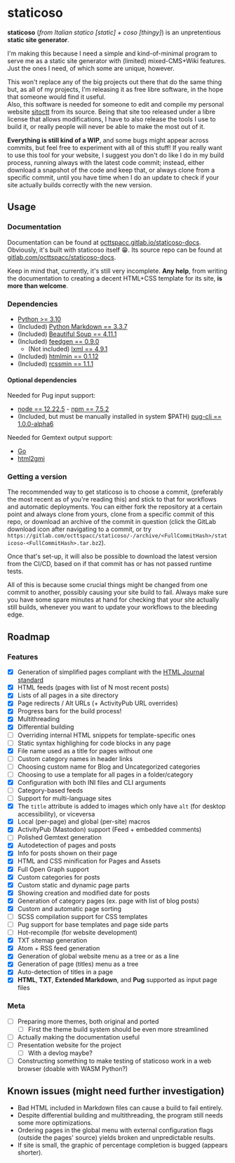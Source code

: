# staticoso

**staticoso** (_from Italian statico [static] + coso [thingy]_) is an unpretentious **static site generator**.

I'm making this because I need a simple and kind-of-minimal program to serve me as a static site generator with (limited) mixed-CMS+Wiki features. Just the ones I need, of which some are unique, however.

This won't replace any of the big projects out there that do the same thing but, as all of my projects, I'm releasing it as free libre software, in the hope that someone would find it useful.  
Also, this software is needed for someone to edit and compile my personal website [sitoctt](https://gitlab.com/octtspacc/sitoctt) from its source. Being that site too released under a libre license that allows modifications, I have to also release the tools I use to build it, or really people will never be able to make the most out of it.

**Everything is still kind of a WIP**, and some bugs might appear across commits, but feel free to experiment with all of this stuff! If you really want to use this tool for your website, I suggest you don't do like I do in my build process, running always with the latest code commit; instead, either download a snapshot of the code and keep that, or always clone from a specific commit, until you have time when I do an update to check if your site actually builds correctly with the new version.

## Usage

### Documentation

Documentation can be found at [octtspacc.gitlab.io/staticoso-docs](https://octtspacc.gitlab.io/staticoso-docs).  
Obviously, it's built with staticoso itself 😁️. Its source repo can be found at [gitlab.com/octtspacc/staticoso-docs](https://gitlab.com/octtspacc/staticoso-docs).

Keep in mind that, currently, it's still very incomplete. **Any help**, from writing the documentation to creating a decent HTML+CSS template for its site, **is more than welcome**.

### Dependencies

- [Python >= 3.10](https://python.org)
- (Included) [Python Markdown == 3.3.7](https://pypi.org/project/Markdown)
- (Included) [Beautiful Soup == 4.11.1](https://pypi.org/project/beautifulsoup4)
- (Included) [feedgen == 0.9.0](https://pypi.org/project/feedgen)
  - (Not included) [lxml == 4.9.1](https://pypi.org/project/lxml)
- (Included) [htmlmin == 0.1.12](https://pypi.org/project/htmlmin)
- (Included) [rcssmin == 1.1.1](https://pypi.org/project/rcssmin)

#### Optional dependencies

Needed for Pug input support:

- [node == 12.22.5](https://nodejs.org) - [npm == 7.5.2](https://www.npmjs.com)
- (Included, but must be manually installed in system $PATH) [pug-cli == 1.0.0-alpha6](https://npmjs.com/package/pug-cli)

Needed for Gemtext output support:

- [Go](https://go.dev)
- [html2gmi](https://github.com/LukeEmmet/html2gmi)

### Getting a version

The recommended way to get staticoso is to choose a commit, (preferably the most recent as of you're reading this) and stick to that for workflows and automatic deployments. You can either fork the repository at a certain point and always clone from yours, clone from a specific commit of this repo, or download an archive of the commit in question (click the GitLab download icon after navigating to a commit, or try `https://gitlab.com/octtspacc/staticoso/-/archive/<FullCommitHash>/staticoso-<FullCommitHash>.tar.bz2`).

Once that's set-up, it will also be possible to download the latest version from the CI/CD, based on if that commit has or has not passed runtime tests.

All of this is because some crucial things might be changed from one commit to another, possibly causing your site build to fail. Always make sure you have some spare minutes at hand for checking that your site actually still builds, whenever you want to update your workflows to the bleeding edge.

## Roadmap

### Features

- [x] Generation of simplified pages compliant with the [HTML Journal standard](https://journal.miso.town)
- [x] HTML feeds (pages with list of N most recent posts)
- [x] Lists of all pages in a site directory
- [x] Page redirects / Alt URLs (+ ActivityPub URL overrides) 
- [x] Progress bars for the build process!
- [x] Multithreading
- [x] Differential building
- [ ] Overriding internal HTML snippets for template-specific ones
- [ ] Static syntax highlighing for code blocks in any page
- [x] File name used as a title for pages without one
- [ ] Custom category names in header links
- [ ] Choosing custom name for Blog and Uncategorized categories
- [ ] Choosing to use a template for all pages in a folder/category
- [x] Configuration with both INI files and CLI arguments
- [ ] Category-based feeds
- [ ] Support for multi-language sites
- [x] The `title` attribute is added to images which only have `alt` (for desktop accessibility), or viceversa
- [x] Local (per-page) and global (per-site) macros
- [x] ActivityPub (Mastodon) support (Feed + embedded comments)
- [ ] Polished Gemtext generation
- [x] Autodetection of pages and posts
- [x] Info for posts shown on their page
- [x] HTML and CSS minification for Pages and Assets
- [x] Full Open Graph support
- [x] Custom categories for posts
- [x] Custom static and dynamic page parts
- [x] Showing creation and modified date for posts
- [x] Generation of category pages (ex. page with list of blog posts)
- [x] Custom and automatic page sorting
- [ ] SCSS compilation support for CSS templates
- [ ] Pug support for base templates and page side parts
- [ ] Hot-recompile (for website development)
- [x] TXT sitemap generation
- [x] Atom + RSS feed generation
- [x] Generation of global website menu as a tree or as a line
- [x] Generation of page (titles) menu as a tree
- [x] Auto-detection of titles in a page
- [x] **HTML**, **TXT**, **Extended Markdown**, and **Pug** supported as input page files

### Meta

- [ ] Preparing more themes, both original and ported
    - [ ] First the theme build system should be even more streamlined
- [ ] Actually making the documentation useful
- [ ] Presentation website for the project
    - [ ] With a devlog maybe?
- [ ] Constructing something to make testing of staticoso work in a web browser (doable with WASM Python?)

## Known issues (might need further investigation)

- Bad HTML included in Markdown files can cause a build to fail entirely.
- Despite differential building and multithreading, the program still needs some more optimizations.
- Ordering pages in the global menu with external configuration flags (outside the pages' source) yields broken and unpredictable results.
- If site is small, the graphic of percentage completion is bugged (appears shorter).
